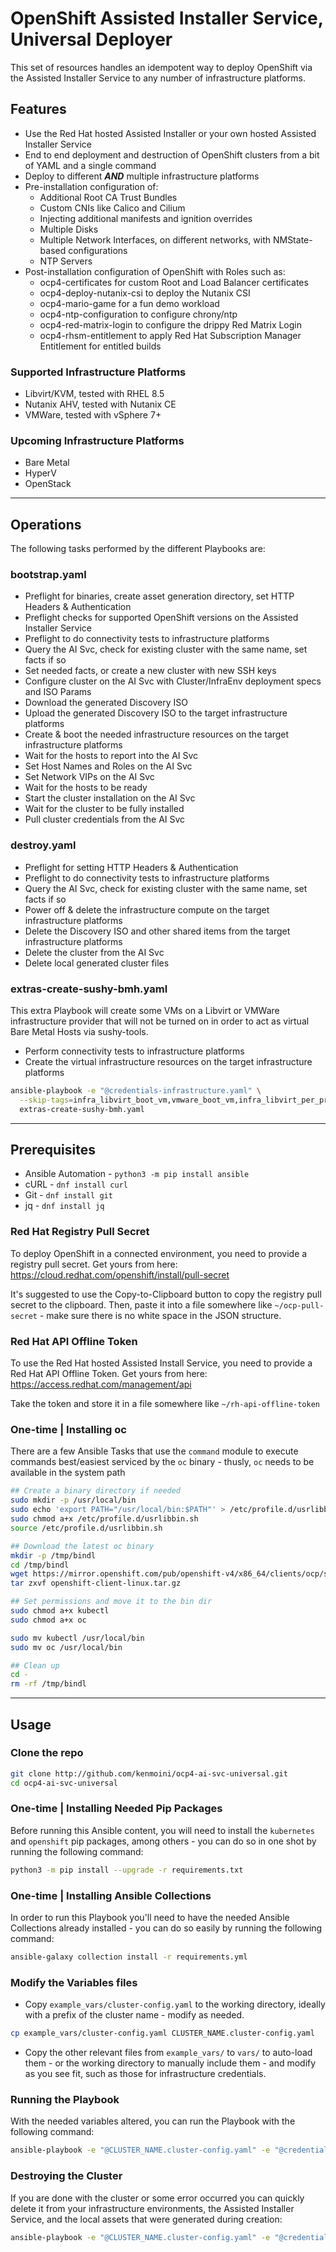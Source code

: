 # OpenShift Assisted Installer Service, Universal Deployer

This set of resources handles an idempotent way to deploy OpenShift via the Assisted Installer Service to any number of infrastructure platforms.

## Features

- Use the Red Hat hosted Assisted Installer or your own hosted Assisted Installer Service
- End to end deployment and destruction of OpenShift clusters from a bit of YAML and a single command
- Deploy to different ***AND*** multiple infrastructure platforms
- Pre-installation configuration of:
  - Additional Root CA Trust Bundles
  - Custom CNIs like Calico and Cilium
  - Injecting additional manifests and ignition overrides
  - Multiple Disks
  - Multiple Network Interfaces, on different networks, with NMState-based configurations
  - NTP Servers
- Post-installation configuration of OpenShift with Roles such as:
  - ocp4-certificates for custom Root and Load Balancer certificates
  - ocp4-deploy-nutanix-csi to deploy the Nutanix CSI
  - ocp4-mario-game for a fun demo workload
  - ocp4-ntp-configuration to configure chrony/ntp
  - ocp4-red-matrix-login to configure the drippy Red Matrix Login
  - ocp4-rhsm-entitlement to apply Red Hat Subscription Manager Entitlement for entitled builds

### Supported Infrastructure Platforms

- Libvirt/KVM, tested with RHEL 8.5
- Nutanix AHV, tested with Nutanix CE
- VMWare, tested with vSphere 7+

### Upcoming Infrastructure Platforms

- Bare Metal
- HyperV
- OpenStack

---

## Operations

The following tasks performed by the different Playbooks are:

### bootstrap.yaml

- Preflight for binaries, create asset generation directory, set HTTP Headers & Authentication
- Preflight checks for supported OpenShift versions on the Assisted Installer Service
- Preflight to do connectivity tests to infrastructure platforms
- Query the AI Svc, check for existing cluster with the same name, set facts if so
- Set needed facts, or create a new cluster with new SSH keys
- Configure cluster on the AI Svc with Cluster/InfraEnv deployment specs and ISO Params
- Download the generated Discovery ISO
- Upload the generated Discovery ISO to the target infrastructure platforms
- Create & boot the needed infrastructure resources on the target infrastructure platforms
- Wait for the hosts to report into the AI Svc
- Set Host Names and Roles on the AI Svc
- Set Network VIPs on the AI Svc
- Wait for the hosts to be ready
- Start the cluster installation on the AI Svc
- Wait for the cluster to be fully installed
- Pull cluster credentials from the AI Svc

### destroy.yaml

- Preflight for setting HTTP Headers & Authentication
- Preflight to do connectivity tests to infrastructure platforms
- Query the AI Svc, check for existing cluster with the same name, set facts if so
- Power off & delete the infrastructure compute on the target infrastructure platforms
- Delete the Discovery ISO and other shared items from the target infrastructure platforms
- Delete the cluster from the AI Svc
- Delete local generated cluster files

### extras-create-sushy-bmh.yaml

This extra Playbook will create some VMs on a Libvirt or VMWare infrastructure provider that will not be turned on in order to act as virtual Bare Metal Hosts via sushy-tools.

- Perform connectivity tests to infrastructure platforms
- Create the virtual infrastructure resources on the target infrastructure platforms

```bash
ansible-playbook -e "@credentials-infrastructure.yaml" \
  --skip-tags=infra_libvirt_boot_vm,vmware_boot_vm,infra_libvirt_per_provider_setup,vmware_upload_iso \
  extras-create-sushy-bmh.yaml
```

---

## Prerequisites

- Ansible Automation - `python3 -m pip install ansible`
- cURL - `dnf install curl`
- Git - `dnf install git`
- jq - `dnf install jq`

### Red Hat Registry Pull Secret

To deploy OpenShift in a connected environment, you need to provide a registry pull secret.  Get yours from here: https://cloud.redhat.com/openshift/install/pull-secret

It's suggested to use the Copy-to-Clipboard button to copy the registry pull secret to the clipboard.  Then, paste it into a file somewhere like `~/ocp-pull-secret` - make sure there is no white space in the JSON structure.

### Red Hat API Offline Token

To use the Red Hat hosted Assisted Install Service, you need to provide a Red Hat API Offline Token.  Get yours from here: https://access.redhat.com/management/api

Take the token and store it in a file somewhere like `~/rh-api-offline-token`

### One-time | Installing oc

There are a few Ansible Tasks that use the `command` module to execute commands best/easiest serviced by the `oc` binary - thusly, `oc` needs to be available in the system path

```bash
## Create a binary directory if needed
sudo mkdir -p /usr/local/bin
sudo echo 'export PATH="/usr/local/bin:$PATH"' > /etc/profile.d/usrlibbin.sh
sudo chmod a+x /etc/profile.d/usrlibbin.sh
source /etc/profile.d/usrlibbin.sh

## Download the latest oc binary
mkdir -p /tmp/bindl
cd /tmp/bindl
wget https://mirror.openshift.com/pub/openshift-v4/x86_64/clients/ocp/stable/openshift-client-linux.tar.gz
tar zxvf openshift-client-linux.tar.gz

## Set permissions and move it to the bin dir
sudo chmod a+x kubectl
sudo chmod a+x oc

sudo mv kubectl /usr/local/bin
sudo mv oc /usr/local/bin

## Clean up
cd -
rm -rf /tmp/bindl
```

---

## Usage

### Clone the repo

```bash
git clone http://github.com/kenmoini/ocp4-ai-svc-universal.git
cd ocp4-ai-svc-universal
```
### One-time | Installing Needed Pip Packages

Before running this Ansible content, you will need to install the `kubernetes` and `openshift` pip packages, among others - you can do so in one shot by running the following command:

```bash
python3 -m pip install --upgrade -r requirements.txt
```

### One-time | Installing Ansible Collections

In order to run this Playbook you'll need to have the needed Ansible Collections already installed - you can do so easily by running the following command:

```bash
ansible-galaxy collection install -r requirements.yml
```

### Modify the Variables files

- Copy `example_vars/cluster-config.yaml` to the working directory, ideally with a prefix of the cluster name - modify as needed.

```bash
cp example_vars/cluster-config.yaml CLUSTER_NAME.cluster-config.yaml
```

- Copy the other relevant files from `example_vars/` to `vars/` to auto-load them - or the working directory to manually include them - and modify as you see fit, such as those for infrastructure credentials.

### Running the Playbook

With the needed variables altered, you can run the Playbook with the following command:

```bash
ansible-playbook -e "@CLUSTER_NAME.cluster-config.yaml" -e "@credentials-infrastructure.yaml" bootstrap.yaml
```

### Destroying the Cluster

If you are done with the cluster or some error occurred you can quickly delete it from your infrastructure environments, the Assisted Installer Service, and the local assets that were generated during creation:

```bash
ansible-playbook -e "@CLUSTER_NAME.cluster-config.yaml" -e "@credentials-infrastructure.yaml" destroy.yaml
```
